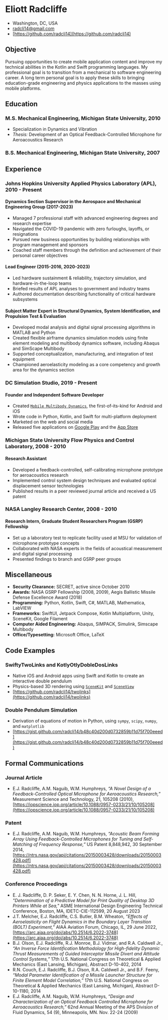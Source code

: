 # Eliott Radcliffe

 * Washington, DC, USA
 * [radcli14@gmail.com](mailto:radcli14@gmail.com)
 * [https://github.com/radcli14](https://github.com/radcli14)


## Objective

Pursuing opportunities to create mobile application content and improve my technical abilities in the Kotlin and Swift programming languages. 
My professional goal is to transition from a mechanical to software engineering career.
A long term personal goal is to apply these skills to bringing education-grade engineering and physics applications to the masses using mobile platforms.


## Education

### M.S. Mechanical Engineering, Michigan State University, 2010
 * Specialization in Dynamics and Vibration
 * _Thesis:_ Development of an Optical Feedback-Controlled Microphone for Aeroacoustics Research

### B.S. Mechanical Engineering, Michigan State University, 2007


## Experience

### Johns Hopkins University Applied Physics Laboratory (APL), 2010 - Present
 
#### Dynamics Section Supervisor in the Aerospace and Mechanical Engineering Group (2017-2023)

 * Managed 7 professional staff with advanced engineering degrees and research expertise
 * Navigated the COVID-19 pandemic with zero furloughs, layoffs, or resignations
 * Pursued new business opportunities by building relationships with program management and sponsors
 * Coached staff members through the definition and achievement of their personal career objectives
 
#### Lead Engineer (2015-2016, 2020-2023)

 * Led hardware sustainment & reliability, trajectory simulation, and hardware-in-the-loop teams
 * Briefed results of APL analyses to government and industry teams
 * Authored documentation describing functionality of critical hardware subsystems   
 
#### Subject Matter Expert in Structural Dynamics, System Identification, and Propulsion Test & Evaluation

 * Developed modal analysis and digital signal processing algorithms in MATLAB and Python
 * Created flexible airframe dynamics simulation models using finite element modeling and multibody dynamics software, including Abaqus and SimScape Multibody
 * Supported conceptualization, manufacturing, and integration of test equipment
 * Championed aeroelasticity modeling as a core competency and growth area for the dynamics section


### DC Simulation Studio, 2019 - Present

#### Founder and Independent Software Developer
 * Created [`Mobile Multibody Dynamics`](https://www.momdyn.com/), the first-of-its-kind for Android and iOS
 * Wrote code in Python, Kotlin, and Swift for multi-platform deployment
 * Marketed on the web and social media
 * Released five applications on [Google Play](https://play.google.com/store/apps/dev?id=8234827172371467507) and the [App Store](https://apps.apple.com/us/developer/eliott-radcliffe/id1477487767)


### Michigan State University Flow Physics and Control Laboratory, 2008 - 2010

#### Research Assistant
 * Developed a feedback-controlled, self-calibrating microphone prototype for aeroacoustics research
 * Implemented control system design techniques and evaluated optical displacement sensor technologies
 * Published results in a peer reviewed journal article and received a US patent


### NASA Langley Research Center, 2008 - 2010

#### Research Intern, Graduate Student Researchers Program (GSRP) Fellowship
 * Set up a laboratory test to replicate facility used at MSU for validation of microphone prototype concepts
 * Collaborated with NASA experts in the fields of acoustical measurement and digital signal processing
 * Presented findings to branch and GSRP peer groups

   
## Miscellaneous

 * __Security Clearance:__ SECRET, active since October 2010
 * __Awards:__ NASA GSRP Fellowship (2008, 2009), Aegis Ballistic Missile Defense Excellence Award (2018)
 * __Programming:__ Python, Kotlin, Swift, C#, MATLAB, Mathematica, LabVIEW
 * __Frameworks:__ SwiftUI, Jetpack Compose, Kotlin Multiplatform, Unity, SceneKit, Google Filament
 * __Computer Aided Engineering:__ Abaqus, SIMPACK, Simulink, Simscape Multibody
 * __Office/Typesetting:__ Microsoft Office, LaTeX


## Code Examples

### SwiftyTwoLinks and KotlyOtlyDobleDosLinks

* Native iOS and Android apps using Swift and Kotlin to create an interactive double pendulum
* Physics-based 3D rendering using [`SceneKit`](https://developer.apple.com/documentation/scenekit/) and [`SceneView`](https://github.com/SceneView/sceneview-android)
* [https://github.com/radcli14/twolinks](https://github.com/radcli14/twolinks)


### Double Pendulum Simulation

* Derivation of equations of motion in Python, using `sympy`, `scipy`, `numpy`, and `matplotlib`
* [https://gist.github.com/radcli14/b48c40d200d0732859b11d75f700eeed](https://gist.github.com/radcli14/b48c40d200d0732859b11d75f700eeed)


## Formal Communications

### Journal Article

 * E.J. Radcliffe, A.M. Naguib, W.M. Humphreys, _“A Novel Design of a Feedback-Controlled Optical Microphone for Aeroacoustics Research,”_ Measurement Science and Technology, 21, 105208 (2010), 
[https://iopscience.iop.org/article/10.1088/0957-0233/21/10/105208](https://iopscience.iop.org/article/10.1088/0957-0233/21/10/105208)


### Patent

 * E.J. Radcliffe, A.M. Naguib, W.M. Humphreys, _“Acoustic Beam Forming Array Using Feedback-Controlled Microphones for Tuning and Self-Matching of Frequency Response,”_ US Patent 8,848,942, 30 September 2014,
[https://ntrs.nasa.gov/api/citations/20150003428/downloads/20150003428.pdf](https://ntrs.nasa.gov/api/citations/20150003428/downloads/20150003428.pdf)


### Conference Proceedings

 * E. J. Radcliffe, D. P. Seker, E. Y. Chen, N. N. Horne, J. L. Hill, _"Determination of a Predictive Model for Print Quality of Desktop 3D Printers While at Sea,"_ ASME International Design Engineering Technical Conference, Boston, MA, IDETC-CIE-112599, 20 August 2023
 * J.T. Melcher, E.J. Radcliffe, C.S. Butler, B.M. Wheaton, _“Effects of Aeroelasticity on Flight Dynamics in the Boundary Layer Transition (BOLT) Experiment,”_ AIAA Aviation Forum, Chicago, IL, 29 June 2022, [https://arc.aiaa.org/doi/abs/10.2514/6.2022-3748](https://arc.aiaa.org/doi/abs/10.2514/6.2022-3748)
 * B.J. Olson, E.J. Radcliffe, R.J. Monroe, B.J. Vidmar, and R.A. Caldwell Jr., _“An Inverse Force Identification Methodology for High-fidelity Dynamic Thrust Measurements of Guided Interceptor Missile Divert and Attitude Control Systems,”_ 17th U.S. National Congress on Theoretical & Applied Mechanics (East Lansing, Michigan), Abstract D-10-402, 2014
 * R.N. Couch, E.J. Radcliffe, B.J. Olson, R.A. Caldwell Jr., and B.F. Feeny, _“Modal Parameter Identification of a Missile Launcher Structure for Finite Element Model Correlation,”_ 17th U.S. National Congress on Theoretical & Applied Mechanics (East Lansing, Michigan), Abstract D-10-1180, 2014
 * E.J. Radcliffe, A.M. Naguib, W.M. Humphreys, _“Design and Characterization of an Optical Feedback Controlled Microphone for Aeroacoustics Research,”_ 62nd Annual Meeting of the APS Division of Fluid Dynamics, 54 (9), Minneapolis, MN. Nov. 22-24 (2009)
 
